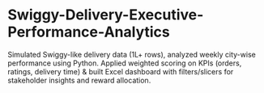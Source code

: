 # Swiggy-Delivery-Executive-Performance-Analytics
Simulated Swiggy-like delivery data (1L+ rows), analyzed weekly city-wise performance using Python. Applied weighted scoring on KPIs (orders, ratings, delivery time) &amp; built Excel dashboard with filters/slicers for stakeholder insights and reward allocation.
